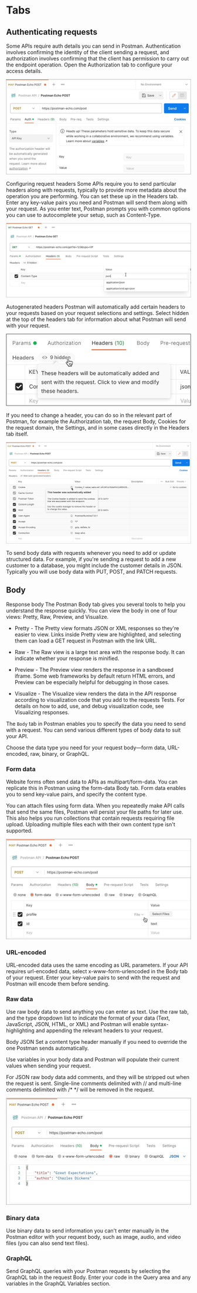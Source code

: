 # Tabs


## Authenticating requests

Some APIs require auth details you can send in Postman. Authentication involves confirming the identity of the client sending a request, and authorization involves confirming that the client has permission to carry out the endpoint operation. Open the Authorization tab to configure your access details.

![Alt text](image-5.png)

Configuring request headers
Some APIs require you to send particular headers along with requests, typically to provide more metadata about the operation you are performing. You can set these up in the Headers tab. Enter any key-value pairs you need and Postman will send them along with your request. As you enter text, Postman prompts you with common options you can use to autocomplete your setup, such as Content-Type.


![Alt text](image-6.png)


Autogenerated headers
Postman will automatically add certain headers to your requests based on your request selections and settings. Select hidden at the top of the headers tab for information about what Postman will send with your request.

![Alt text](image-7.png)

If you need to change a header, you can do so in the relevant part of Postman, for example the Authorization tab, the request Body, Cookies for the request domain, the Settings, and in some cases directly in the Headers tab itself.

![Alt text](image-8.png)



To send body data with requests whenever you need to add or update structured data. For example, if you're sending a request to add a new customer to a database, you might include the customer details in JSON. Typically you will use body data with PUT, POST, and PATCH requests.

## Body
Response body
The Postman Body tab gives you several tools to help you understand the response quickly. You can view the body in one of four views: Pretty, Raw, Preview, and Visualize.


- Pretty -
The Pretty view formats JSON or XML responses so they're easier to view. Links inside Pretty view are highlighted, and selecting them can load a GET request in Postman with the link URL.

- Raw -
The Raw view is a large text area with the response body. It can indicate whether your response is minified.

- Preview -
The Preview view renders the response in a sandboxed iframe. Some web frameworks by default return HTML errors, and Preview can be especially helpful for debugging in those cases.

- Visualize -
The Visualize view renders the data in the API response according to visualization code that you add to the requests Tests. For details on how to add, use, and debug visualization code, see Visualizing responses.

The `Body` tab in Postman enables you to specify the data you need to send with a request. You can send various different types of body data to suit your API.

Choose the data type you need for your request body—form data, URL-encoded, raw, binary, or GraphQL.

### Form data
Website forms often send data to APIs as multipart/form-data. You can replicate this in Postman using the form-data Body tab. Form data enables you to send key-value pairs, and specify the content type.


You can attach files using form data. When you repeatedly make API calls that send the same files, Postman will persist your file paths for later use. This also helps you run collections that contain requests requiring file upload. Uploading multiple files each with their own content type isn't supported.

![Alt text](image-9.png)


### URL-encoded
URL-encoded data uses the same encoding as URL parameters. If your API requires url-encoded data, select x-www-form-urlencoded in the Body tab of your request. Enter your key-value pairs to send with the request and Postman will encode them before sending.


### Raw data
Use raw body data to send anything you can enter as text. Use the raw tab, and the type dropdown list to indicate the format of your data (Text, JavaScript, JSON, HTML, or XML) and Postman will enable syntax-highlighting and appending the relevant headers to your request.

Body JSON
Set a content type header manually if you need to override the one Postman sends automatically.

Use variables in your body data and Postman will populate their current values when sending your request.

For JSON raw body data add comments, and they will be stripped out when the request is sent. Single-line comments delimited with // and multi-line comments delimited with /* */ will be removed in the request.

![Alt text](image-10.png)

### Binary data
Use binary data to send information you can't enter manually in the Postman editor with your request body, such as image, audio, and video files (you can also send text files).

### GraphQL
Send GraphQL queries with your Postman requests by selecting the GraphQL tab in the request Body. Enter your code in the Query area and any variables in the GraphQL Variables section.















